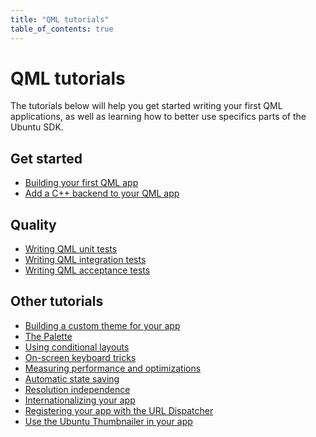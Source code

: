 ```yaml
---
title: "QML tutorials"
table_of_contents: true
---
```


# QML tutorials

The tutorials below will help you get started writing your first QML
applications, as well as learning how to better use specifics parts of the
Ubuntu SDK.

## Get started

  * [Building your first QML app](tutorials-building-your-first-qml-app.md)
  * [Add a C++ backend to your QML app](tutorials-add-cpp-backend-your-qml-app.md)

## Quality

  * [Writing QML unit tests](tutorials-qml-unit-testing.md)
  * [Writing QML integration tests](tutorials-qml-integration-testing.md)
  * [Writing QML acceptance tests](tutorials-writing-qml-acceptance-tests.md)

## Other tutorials

  * [Building a custom theme for your app](../api-qml-current/UbuntuUserInterfaceToolkit.ubuntu-theming.md)
  * [The Palette](tutorials-ubuntu-ui-toolkit-palette.md)
  * [Using conditional layouts](../api-qml-current/UbuntuUserInterfaceToolkit.ubuntu-layouts.md)
  * [On-screen keyboard tricks](tutorials-ubuntu-screen-keyboard-tricks.md)
  * [Measuring performance and optimizations](tutorials-performance-and-qml-applications-ubuntu.md)
  * [Automatic state saving](../api-qml-current/Ubuntu.Components.StateSaver.md)
  * [Resolution independence](../api-qml-current/UbuntuUserInterfaceToolkit.resolution-independence.md)
  * [Internationalizing your app](tutorials-internationalizing-your-app.md)
  * [Registering your app with the URL Dispatcher](tutorials-register-your-app-url-dispatcher.md)
  * [Use the Ubuntu Thumbnailer in your app](tutorials-use-ubuntu-thumbnailer.md)
